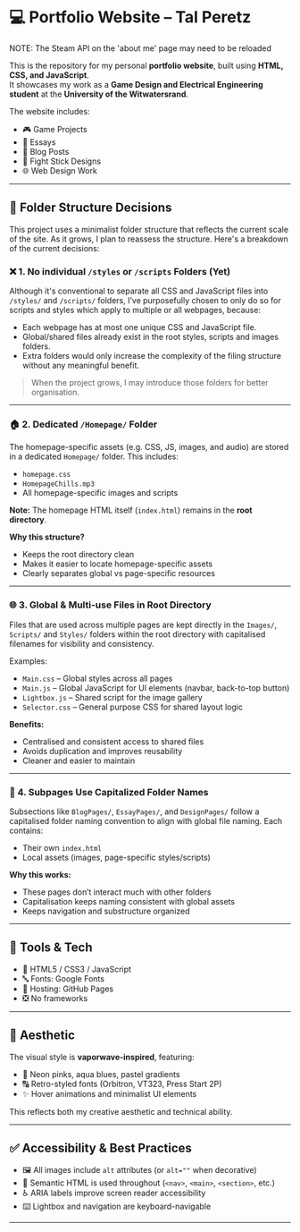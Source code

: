 # 💻 Portfolio Website – Tal Peretz

NOTE: The Steam API on the 'about me' page may need to be reloaded

This is the repository for my personal **portfolio website**, built using **HTML, CSS, and JavaScript**.  
It showcases my work as a **Game Design and Electrical Engineering student** at the **University of the Witwatersrand**.

The website includes:

- 🎮 Game Projects  
- 📝 Essays  
- 📰 Blog Posts  
- 🎨 Fight Stick Designs  
- 🌐 Web Design Work

---

## 📁 Folder Structure Decisions

This project uses a minimalist folder structure that reflects the current scale of the site. As it grows, I plan to reassess the structure. Here's a breakdown of the current decisions:

### ❌ 1. No individual `/styles` or `/scripts` Folders (Yet)

Although it's conventional to separate all CSS and JavaScript files into `/styles/` and `/scripts/` folders, I’ve purposefully chosen to only do so for scripts and styles which apply to multiple or all webpages, because:

- Each webpage has at most one unique CSS and JavaScript file.
- Global/shared files already exist in the root styles, scripts and images folders.
- Extra folders would only increase the complexity of the filing structure without any meaningful benefit.

> When the project grows, I may introduce those folders for better organisation.

---

### 🏠 2. Dedicated `/Homepage/` Folder

The homepage-specific assets (e.g. CSS, JS, images, and audio) are stored in a dedicated `Homepage/` folder. This includes:

- `homepage.css`  
- `HomepageChills.mp3`  
- All homepage-specific images and scripts

**Note:** The homepage HTML itself (`index.html`) remains in the **root directory**.

**Why this structure?**

- Keeps the root directory clean  
- Makes it easier to locate homepage-specific assets  
- Clearly separates global vs page-specific resources

---

### 🌐 3. Global & Multi-use Files in Root Directory

Files that are used across multiple pages are kept directly in the `Images/`, `Scripts/` and `Styles/` folders within the root directory with capitalised filenames for visibility and consistency.

Examples:

- `Main.css` – Global styles across all pages  
- `Main.js` – Global JavaScript for UI elements (navbar, back-to-top button)  
- `Lightbox.js` – Shared script for the image gallery  
- `Selector.css` – General purpose CSS for shared layout logic

**Benefits:**

- Centralised and consistent access to shared files  
- Avoids duplication and improves reusability  
- Cleaner and easier to maintain

---

### 📄 4. Subpages Use Capitalized Folder Names

Subsections like `BlogPages/`, `EssayPages/`, and `DesignPages/` follow a capitalised folder naming convention to align with global file naming. Each contains:

- Their own `index.html`  
- Local assets (images, page-specific styles/scripts)

**Why this works:**

- These pages don’t interact much with other folders  
- Capitalisation keeps naming consistent with global assets  
- Keeps navigation and substructure organized

---

## 🧰 Tools & Tech

- 🧾 HTML5 / CSS3 / JavaScript  
- 🔤 Fonts: Google Fonts  
- 🚀 Hosting: GitHub Pages  
- ❎ No frameworks

---

## 🎨 Aesthetic

The visual style is **vaporwave-inspired**, featuring:

- 🌈 Neon pinks, aqua blues, pastel gradients  
- 🔠 Retro-styled fonts (Orbitron, VT323, Press Start 2P)  
- ✨ Hover animations and minimalist UI elements

This reflects both my creative aesthetic and technical ability.

---

## ✅ Accessibility & Best Practices

- 🖼️ All images include `alt` attributes (or `alt=""` when decorative)  
- 🧱 Semantic HTML is used throughout (`<nav>`, `<main>`, `<section>`, etc.)  
- ♿ ARIA labels improve screen reader accessibility  
- ⌨️ Lightbox and navigation are keyboard-navigable

---
